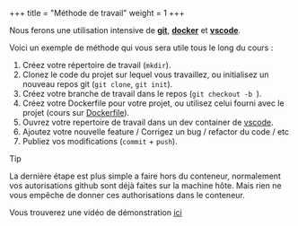 +++
title = "Méthode de travail"
weight = 1
+++

Nous ferons une utilisation intensive de [**git**](../git), [**docker**](../../cours/docker) et [**vscode**](../vscode).

Voici un exemple de méthode qui vous sera utile tous le long du cours : 

1. Créez votre répertoire de travail (`mkdir`).
2. Clonez le code du projet sur lequel vous travaillez, ou initialisez un nouveau repos git (`git clone`, `git init`). 
3. Créez votre branche de travail dans le repos (`git checkout -b `).
4. Créez votre Dockerfile pour votre projet, ou utilisez celui fourni avec le projet (cours sur [Dockerfile](../../cours/docker/#les-dockerfile)).
5. Ouvrez votre repertoire de travail dans un dev container de [vscode](../vscode).
6. Ajoutez votre nouvelle feature / Corrigez un bug / refactor du code / etc
7. Publiez vos modifications (`commit` + `push`). 

> [!tip] 
> La dernière étape est plus simple a faire hors du conteneur, normalement vos autorisations github sont déjà faites sur la machine hôte. Mais rien ne vous empêche de donner ces authorisations dans le conteneur.

Vous trouverez une vidéo de démonstration [ici](../vscode/#dev-container-de-base)